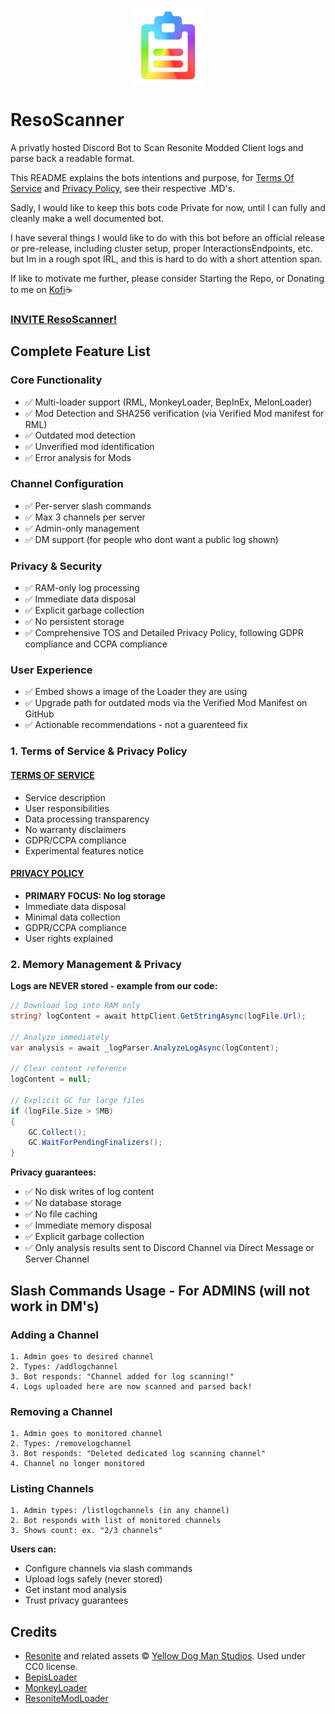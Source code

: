 <p align="center">
  <a href="#">
    <img src="https://raw.githubusercontent.com/nalathethird/ResoScanner/main/ResoScannerIcon.png" height="120">
  </a>
</p>

# ResoScanner
A privatly hosted Discord Bot to Scan Resonite Modded Client logs and parse back a readable format.

This README explains the bots intentions and purpose, for [Terms Of Service](https://github.com/nalathethird/ResoScanner/blob/main/TERMS_OF_SERVICE.md) and [Privacy Policy](https://yellowdogman.com/), see their respective .MD's.

Sadly, I would like to keep this bots code Private for now, until I can fully and cleanly make a well documented bot. 

I have several things I would like to do with this bot before an official release or pre-release, including cluster setup, proper InteractionsEndpoints, etc. but Im in a rough spot IRL, and this is hard to do with a short attention span.

If like to motivate me further, please consider Starting the Repo, or Donating to me on [Kofi](https://ko-fi.com/zeianala)☕

### [INVITE ResoScanner!](https://discord.com/oauth2/authorize?client_id=1431852171972051068)

## Complete Feature List

### Core Functionality
- ✅ Multi-loader support (RML, MonkeyLoader, BepInEx, MelonLoader)
- ✅ Mod Detection and SHA256 verification (via Verified Mod manifest for RML)
- ✅ Outdated mod detection
- ✅ Unverified mod identification
- ✅ Error analysis for Mods

### Channel Configuration
- ✅ Per-server slash commands
- ✅ Max 3 channels per server
- ✅ Admin-only management
- ✅ DM support (for people who dont want a public log shown)

### Privacy & Security
- ✅ RAM-only log processing
- ✅ Immediate data disposal
- ✅ Explicit garbage collection
- ✅ No persistent storage
- ✅ Comprehensive TOS and Detailed Privacy Policy, following GDPR compliance and CCPA compliance

### User Experience
- ✅ Embed shows a image of the Loader they are using
- ✅ Upgrade path for outdated mods via the Verified Mod Manifest on GitHub
- ✅ Actionable recommendations - not a guarenteed fix

### 1. Terms of Service & Privacy Policy

#### [TERMS OF SERVICE](https://github.com/nalathethird/ResoScanner/blob/main/TERMS_OF_SERVICE.md)
- Service description
- User responsibilities
- Data processing transparency
- No warranty disclaimers
- GDPR/CCPA compliance
- Experimental features notice

#### [PRIVACY POLICY](https://github.com/nalathethird/ResoScanner/blob/main/PRIVACY_POLICY.md)
- **PRIMARY FOCUS: No log storage**
- Immediate data disposal
- Minimal data collection
- GDPR/CCPA compliance
- User rights explained

### 2. Memory Management & Privacy
**Logs are NEVER stored - example from our code:**

```csharp
// Download log into RAM only
string? logContent = await httpClient.GetStringAsync(logFile.Url);

// Analyze immediately
var analysis = await _logParser.AnalyzeLogAsync(logContent);

// Clear content reference
logContent = null;

// Explicit GC for large files
if (logFile.Size > 5MB)
{
    GC.Collect();
    GC.WaitForPendingFinalizers();
}
```

**Privacy guarantees:**
- ✅ No disk writes of log content
- ✅ No database storage
- ✅ No file caching
- ✅ Immediate memory disposal
- ✅ Explicit garbage collection
- ✅ Only analysis results sent to Discord Channel via Direct Message or Server Channel

## Slash Commands Usage - For ADMINS (will not work in DM's)

### Adding a Channel
```
1. Admin goes to desired channel
2. Types: /addlogchannel
3. Bot responds: "Channel added for log scanning!"
4. Logs uploaded here are now scanned and parsed back!
```

### Removing a Channel
```
1. Admin goes to monitored channel
2. Types: /removelogchannel
3. Bot responds: "Deleted dedicated log scanning channel"
4. Channel no longer monitored
```

### Listing Channels
```
1. Admin types: /listlogchannels (in any channel)
2. Bot responds with list of monitored channels
3. Shows count: ex. "2/3 channels"
```

**Users can:**
- Configure channels via slash commands
- Upload logs safely (never stored)
- Get instant mod analysis
- Trust privacy guarantees

## Credits
- [Resonite](https://resonite.com/) and related assets © [Yellow Dog Man Studios](https://yellowdogman.com/). Used under CC0 license.
- [BepisLoader](https://github.com/ResoniteModding)
- [MonkeyLoader](https://github.com/ResoniteModdingGroup)
- [ResoniteModLoader](https://github.com/resonite-modding-group/)
